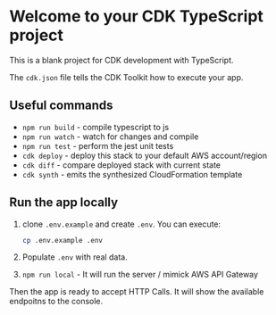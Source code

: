 # Welcome to your CDK TypeScript project

This is a blank project for CDK development with TypeScript.

The `cdk.json` file tells the CDK Toolkit how to execute your app.

## Useful commands

- `npm run build` - compile typescript to js
- `npm run watch` - watch for changes and compile
- `npm run test` - perform the jest unit tests
- `cdk deploy` - deploy this stack to your default AWS account/region
- `cdk diff` - compare deployed stack with current state
- `cdk synth` - emits the synthesized CloudFormation template

## Run the app locally

1. clone `.env.example` and create `.env`. You can execute:

   ```bash
   cp .env.example .env
   ```

2. Populate `.env` with real data.
3. `npm run local` - It will run the server / mimick AWS API Gateway

Then the app is ready to accept HTTP Calls. It will show the available endpoitns to the console.
